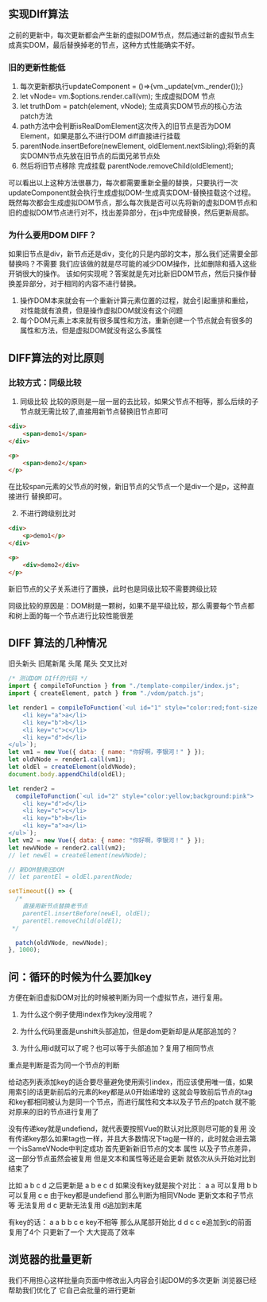 ## 实现DIff算法
之前的更新中，每次更新都会产生新的虚拟DOM节点，然后通过新的虚拟节点生成真实DOM，最后替换掉老的节点，这种方式性能确实不好。

### 旧的更新性能低
1. 每次更新都执行updateComponent = ()=>{vm._update(vm._render());}
2. let vNode= vm.$options.render.call(vm); 生成虚拟DOM 节点
3. let truthDom = patch(element, vNode); 生成真实DOM节点的核心方法 patch方法
4. path方法中会判断isRealDomElement这次传入的旧节点是否为DOM Element，如果是那么不进行DOM diff直接进行挂载
5. parentNode.insertBefore(newElement, oldElement.nextSibling);将新的真实DOMN节点先放在旧节点的后面兄弟节点处
6. 然后将旧节点移除 完成挂载 parentNode.removeChild(oldElement);

可以看出以上这种方法很暴力，每次都需要重新全量的替换，只要执行一次updateComponent就会执行生成虚拟DOM-生成真实DOM-替换挂载这个过程。既然每次都会生成虚拟DOM节点，那么每次我是否可以先将新的虚拟DOM节点和旧的虚拟DOM节点进行对不，找出差异部分，在js中完成替换，然后更新局部。



### 为什么要用DOM DIFF？
如果旧节点是div，新节点还是div，变化的只是内部的文本，那么我们还需要全部替换吗？不需要
我们应该做的就是尽可能的减少DOM操作，比如删除和插入这些开销很大的操作。
该如何实现呢？答案就是先对比新旧DOM节点，然后只操作替换差异部分，对于相同的内容不进行替换。

1. 操作DOM本来就会有一个重新计算元素位置的过程，就会引起重排和重绘，对性能就有浪费，但是操作虚拟DOM就没有这个问题
2. 每个DOM元素上本来就有很多属性和方法，重新创建一个节点就会有很多的属性和方法，但是虚拟DOM就没有这么多属性



## DIFF算法的对比原则

### 比较方式：同级比较

1. 同级比较 比较的原则是一层一层的去比较，如果父节点不相等，那么后续的子节点就无需比较了,直接用新节点替换旧节点即可
```html
<div>
    <span>demo1</span>
</div>

<p>
    <span>demo2</span>
</p>
```
在比较span元素的父节点的时候，新旧节点的父节点一个是div一个是p，这种直接进行 替换即可。


2. 不进行跨级别比对
```html
<div>
    <p>demo1</p>
</div>

<p>
    <div>demo2</div>
</p>
```
新旧节点的父子关系进行了置换，此时也是同级比较不需要跨级比较

同级比较的原因是：DOM树是一颗树，如果不是平级比较，那么需要每个节点都和树上面的每一个节点进行比较性能很差

## DIFF 算法的几种情况
旧头新头
旧尾新尾
头尾
尾头
交叉比对

```js
/* 测试DOM DIff的代码 */
import { compileToFunction } from "./template-compiler/index.js";
import { createElement, patch } from "./vdom/patch.js";

let render1 = compileToFunction(`<ul id="1" style="color:red;font-size:16px">
	<li key="a">a</li>
	<li key="b">b</li>
	<li key="c">c</li>
	<li key="d">d</li>
</ul>`);
let vm1 = new Vue({ data: { name: "你好啊，李银河！" } });
let oldVNode = render1.call(vm1);
let oldEl = createElement(oldVNode);
document.body.appendChild(oldEl);

let render2 =
  compileToFunction(`<ul id="2" style="color:yellow;background:pink">
	<li key="d">d</li>
	<li key="c">c</li>
	<li key="b">b</li>
	<li key="a">a</li>
</ul>`);
let vm2 = new Vue({ data: { name: "你好啊，李银河！" } });
let newVNode = render2.call(vm2);
// let newEl = createElement(newVNode);

// 新DOM替换旧DOM
// let parentEl = oldEl.parentNode;

setTimeout(() => {
  /*  
	直接用新节点替换老节点
 	parentEl.insertBefore(newEl, oldEl);
  	parentEl.removeChild(oldEl); 
 */

  patch(oldVNode, newVNode);
}, 1000);
```

## 问：循环的时候为什么要加key
方便在新旧虚拟DOM对比的时候被判断为同一个虚拟节点，进行复用。

1. 为什么这个例子使用index作为key没用呢？

2. 为什么代码里面是unshift头部追加，但是dom更新却是从尾部追加的？

3. 为什么用id就可以了呢？也可以等于头部追加？复用了相同节点

重点是判断是否为同一个节点的判断 

给动态列表添加key的适合要尽量避免使用索引index，而应该使用唯一值，如果用索引的话更新前后的元素的key都是从0开始递增的
这就会导致前后节点的tag和key都相同被认为是同一个节点，而进行属性和文本以及子节点的patch
就不能对原来的旧的节点进行复用了

没有传递key就是undefiend，就代表要按照Vue的默认对比原则尽可能的复用
没有传递key那么如果tag也一样，并且大多数情况下tag是一样的，此时就会进去第一个isSameVNode中判定成功
首先更新新旧节点的文本 属性 以及子节点差异，这一部分节点虽然会被复用 但是文本和属性等还是会更新
就依次从头开始对比到结束了

比如 a b c d 之后更新是 a b e c d 如果没有key就是挨个对比：
a a 可以复用
b b 可以复用
c e 由于key都是undefiend 那么判断为相同VNode 更新文本和子节点等 无法复用
d c 更新无法复用
d追加到末尾

有key的话：
a a
b b
c e key不相等 那么从尾部开始比
d d
c c
e追加到c的前面 复用了4个 只更新了一个 大大提高了效率

## 浏览器的批量更新
我们不用担心这样批量向页面中修改出入内容会引起DOM的多次更新
浏览器已经帮助我们优化了
它自己会批量的进行更新